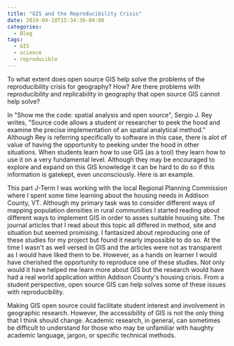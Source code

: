 ```yaml
---
title: "GIS and the Reproducibility Crisis"
date: 2019-04-18T15:34:30-04:00
categories:
  - Blog
tags:
  - GIS
  - science
  - reproducible 
---
```


To what extent does open source GIS help solve the problems of the reproducibility crisis for geography? How?
Are there problems with reproducibility and replicability in geography that open source GIS cannot help solve?

In "Show me the code: spatial analysis and open source", Sergio J. Rey writes, "Source code allows a student or researcher to peek the hood and examine the precise implementation of an spatial analytical method." Although Rey is referring specifically to software in this case, there is alot of value of having the opportunity to peeking under the hood in other situations. When students learn how to use GIS (as a tool) they learn how to use it on a very fundamental level. Although they may be encouraged to explore and expand on this GIS knowledge it can be hard to do so if this information is gatekept, even unconsciously. Here is an example. 

This part J-Term I was working with the local Regional Planning Commission where I spent some time learning about the housing needs in Addison County, VT. Although my primary task was to consider different ways of mapping population densities in rural communities I started reading about different ways to implement GIS in order to asses suitable housing site. The journal articles that I read about this topic all differed in method, site and situation but seemed promising. I fantasized about reproducing one of these studies for my project but found it nearly impossible to do so. At the time I wasn't as well versed in GIS and the articles were not as transparent as I would have liked them to be. However, as a hands on learner I would have cherished the opportunity to reproduce one of these studies. Not only would it have helped me learn more about GIS but the research would have had a real world application within Addison County's housing crisis. From a student perspective, open source GIS can help solves some of these issues with reproducibility. 

Making GIS open source could facilitate student interest and involvement in geographic research. However, the accessibility of GIS is not the only thing that I think should change. Academic research, in general, can sometimes be difficult to understand for those who may be unfamiliar with haughty academic language, jargon, or specific technical methods. 



